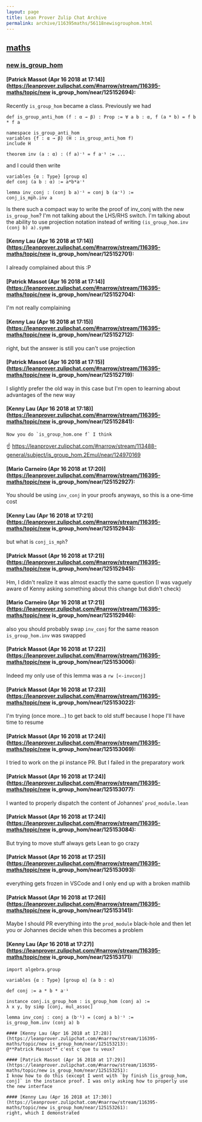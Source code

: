 ```yaml
---
layout: page
title: Lean Prover Zulip Chat Archive 
permalink: archive/116395maths/56118newisgrouphom.html
---
```


## [maths](index.html)
### [new is_group_hom](56118newisgrouphom.html)

#### [Patrick Massot (Apr 16 2018 at 17:14)](https://leanprover.zulipchat.com/#narrow/stream/116395-maths/topic/new is_group_hom/near/125152694):
Recently `is_group_hom` became a class. Previously we had 
```lean
def is_group_anti_hom (f : α → β) : Prop := ∀ a b : α, f (a * b) = f b * f a

namespace is_group_anti_hom
variables {f : α → β} (H : is_group_anti_hom f)
include H

theorem inv (a : α) : (f a)⁻¹ = f a⁻¹ := ...
```
and I could then write
```lean
variables {α : Type} [group α]
def conj (a b : α) := a*b*a⁻¹

lemma inv_conj : (conj b a)⁻¹ = conj b (a⁻¹) := 
conj_is_mph.inv a
```
Is there such a compact way to write the proof of inv_conj with the new `is_group_hom`? I'm not talking about the LHS/RHS switch. I'm talking about the ability to use projection notation instead of writing `(is_group_hom.inv (conj b) a).symm`

#### [Kenny Lau (Apr 16 2018 at 17:14)](https://leanprover.zulipchat.com/#narrow/stream/116395-maths/topic/new is_group_hom/near/125152701):
I already complained about this :P

#### [Patrick Massot (Apr 16 2018 at 17:14)](https://leanprover.zulipchat.com/#narrow/stream/116395-maths/topic/new is_group_hom/near/125152704):
I'm not really complaining

#### [Kenny Lau (Apr 16 2018 at 17:15)](https://leanprover.zulipchat.com/#narrow/stream/116395-maths/topic/new is_group_hom/near/125152712):
right, but the answer is still you can't use projection

#### [Patrick Massot (Apr 16 2018 at 17:15)](https://leanprover.zulipchat.com/#narrow/stream/116395-maths/topic/new is_group_hom/near/125152719):
I slightly prefer the old way in this case but I'm open to learning about advantages of the new way

#### [Kenny Lau (Apr 16 2018 at 17:18)](https://leanprover.zulipchat.com/#narrow/stream/116395-maths/topic/new is_group_hom/near/125152841):
```quote
Now you do `is_group_hom.one f` I think
```
:point_up: https://leanprover.zulipchat.com/#narrow/stream/113488-general/subject/is_group_hom.2Emul/near/124970169

#### [Mario Carneiro (Apr 16 2018 at 17:20)](https://leanprover.zulipchat.com/#narrow/stream/116395-maths/topic/new is_group_hom/near/125152927):
You should be using `inv_conj` in your proofs anyways, so this is a one-time cost

#### [Kenny Lau (Apr 16 2018 at 17:21)](https://leanprover.zulipchat.com/#narrow/stream/116395-maths/topic/new is_group_hom/near/125152943):
but what is `conj_is_mph`?

#### [Patrick Massot (Apr 16 2018 at 17:21)](https://leanprover.zulipchat.com/#narrow/stream/116395-maths/topic/new is_group_hom/near/125152945):
Hm, I didn't realize it was almost exactly the same question (I was vaguely aware of Kenny asking something about this change but didn't check)

#### [Mario Carneiro (Apr 16 2018 at 17:21)](https://leanprover.zulipchat.com/#narrow/stream/116395-maths/topic/new is_group_hom/near/125152946):
also you should probably swap `inv_conj` for the same reason `is_group_hom.inv`  was swapped

#### [Patrick Massot (Apr 16 2018 at 17:22)](https://leanprover.zulipchat.com/#narrow/stream/116395-maths/topic/new is_group_hom/near/125153006):
Indeed my only use of this lemma was a `rw [<-invconj]`

#### [Patrick Massot (Apr 16 2018 at 17:23)](https://leanprover.zulipchat.com/#narrow/stream/116395-maths/topic/new is_group_hom/near/125153022):
I'm trying (once more...) to get back to old stuff because I hope I'll have time to resume

#### [Patrick Massot (Apr 16 2018 at 17:24)](https://leanprover.zulipchat.com/#narrow/stream/116395-maths/topic/new is_group_hom/near/125153069):
I tried to work on the pi instance PR. But I failed in the preparatory work

#### [Patrick Massot (Apr 16 2018 at 17:24)](https://leanprover.zulipchat.com/#narrow/stream/116395-maths/topic/new is_group_hom/near/125153077):
I wanted to properly dispatch the content of Johannes' `prod_module.lean`

#### [Patrick Massot (Apr 16 2018 at 17:24)](https://leanprover.zulipchat.com/#narrow/stream/116395-maths/topic/new is_group_hom/near/125153084):
But trying to move stuff always gets Lean to go crazy

#### [Patrick Massot (Apr 16 2018 at 17:25)](https://leanprover.zulipchat.com/#narrow/stream/116395-maths/topic/new is_group_hom/near/125153093):
everything gets frozen in VSCode and I only end up with a broken mathlib

#### [Patrick Massot (Apr 16 2018 at 17:26)](https://leanprover.zulipchat.com/#narrow/stream/116395-maths/topic/new is_group_hom/near/125153141):
Maybe I should PR everything into the `prod_module` black-hole and then let you or Johannes decide when this becomes a problem

#### [Kenny Lau (Apr 16 2018 at 17:27)](https://leanprover.zulipchat.com/#narrow/stream/116395-maths/topic/new is_group_hom/near/125153171):
```
import algebra.group

variables {α : Type} [group α] (a b : α)

def conj := a * b * a⁻¹

instance conj.is_group_hom : is_group_hom (conj a) :=
λ x y, by simp [conj, mul_assoc]

lemma inv_conj : conj a (b⁻¹) = (conj a b)⁻¹ :=
is_group_hom.inv (conj a) b

#### [Kenny Lau (Apr 16 2018 at 17:28)](https://leanprover.zulipchat.com/#narrow/stream/116395-maths/topic/new is_group_hom/near/125153213):
@**Patrick Massot** c'est c'que tu veux?

#### [Patrick Massot (Apr 16 2018 at 17:29)](https://leanprover.zulipchat.com/#narrow/stream/116395-maths/topic/new is_group_hom/near/125153251):
I know how to do this (except I went with `by finish [is_group_hom, conj]` in the instance proof. I was only asking how to properly use the new interface

#### [Kenny Lau (Apr 16 2018 at 17:30)](https://leanprover.zulipchat.com/#narrow/stream/116395-maths/topic/new is_group_hom/near/125153261):
right, which I demonstrated

